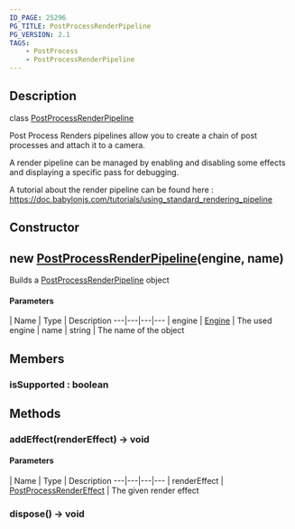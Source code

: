 ```yaml
---
ID_PAGE: 25296
PG_TITLE: PostProcessRenderPipeline
PG_VERSION: 2.1
TAGS:
    - PostProcess
    - PostProcessRenderPipeline
---
```

## Description

class [PostProcessRenderPipeline](/classes/3.0/PostProcessRenderPipeline)

Post Process Renders pipelines allow you to create a chain of post processes and attach it to a camera.

A render pipeline can be managed by enabling and disabling some effects and displaying a specific pass for debugging.

A tutorial about the render pipeline can be found here : https://doc.babylonjs.com/tutorials/using_standard_rendering_pipeline

## Constructor

## new [PostProcessRenderPipeline](/classes/3.0/PostProcessRenderPipeline)(engine, name)

Builds a [PostProcessRenderPipeline](/classes/3.0/PostProcessRenderPipeline) object

#### Parameters
 | Name | Type | Description
---|---|---|---
 | engine | [Engine](/classes/3.0/Engine) |      The used engine
 | name | string |      The name of the object
## Members

### isSupported : boolean



## Methods

### addEffect(renderEffect) &rarr; void



#### Parameters
 | Name | Type | Description
---|---|---|---
 | renderEffect | [PostProcessRenderEffect](/classes/3.0/PostProcessRenderEffect) |      The given render effect

### dispose() &rarr; void


